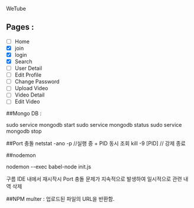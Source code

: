WeTube

## Pages : 

- [ ] Home
- [X] join
- [X] login
- [X] Search
- [ ] User Detail
- [ ] Edit Profile
- [ ] Change Password
- [ ] Upload Video
- [ ] Video Detail
- [ ] Edit Video

##Mongo DB :

sudo service mongodb start
sudo service mongodb status
sudo service mongodb stop

##Port 충돌
netstat -ano -p //실행 중 + PID 동시 조회
kill -9 [PID] // 강제 종료

##nodemon

nodemon --exec babel-node init.js

구름 IDE 내에서 재시작시 Port 충돌 문제가 지속적으로 발생하여 일시적으로 관련 내역 삭제

##NPM
multer : 업로드된 파일의 URL을 반환함.